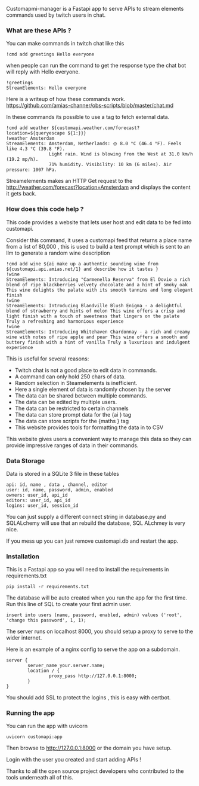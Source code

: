 
Customapmi-manager is a Fastapi app to serve APIs to stream elements commands used by twitch users in chat.

### What are these APIs ? 

You can make commands in twitch chat like this 
```
!cmd add greetings Hello everyone
```

when people can run the command to get the response type  the chat bot will reply with Hello everyone.

```
!greetings
StreamElements: Hello everyone
```

Here is a writeup of how these commands work.<Br>
https://github.com/amias-channer/obs-scripts/blob/master/chat.md

In these commands its possible to use a tag to fetch external data.

```
!cmd add weather ${customapi.weather.com/forecast?location=${queryescape ${1:}}}
!weather Amsterdam
StreamElements: Amsterdam, Netherlands: 🌞 8.0 °C (46.4 °F). Feels like 4.3 °C (39.8 °F). 
                Light rain. Wind is blowing from the West at 31.0 km/h (19.2 mp/h). 
                71% humidity. Visibility: 10 km (6 miles). Air pressure: 1007 hPa.
```
Streamelements makes an HTTP Get request to the http://weather.com/forecast?location=Amsterdam and displays the content it gets back.

### How does this code help ?

This code provides a website that lets user host and edit data to be fed into customapi.

Consider this command, it uses a customapi feed that returns a place name from a list of 80,000 , this is used to build a text prompt which is sent to an llm to  generate a random wine description 
```
!cmd add wine ${ai make up a authentic sounding wine from ${customapi.api.amias.net/1} and describe how it tastes }
!wine
StreamElements: Introducing "Carmenella Reserva" from El Dovio a rich blend of ripe blackberries velvety chocolate and a hint of smoky oak This wine delights the palate with its smooth tannins and long elegant finish
!wine
StreamElements: Introducing Blandville Blush Enigma - a delightful blend of strawberry and hints of melon This wine offers a crisp and light finish with a touch of sweetness that lingers on the palate Truly a refreshing and harmonious experience
!wine
StreamElements: Introducing Whitehaven Chardonnay - a rich and creamy wine with notes of ripe apple and pear This wine offers a smooth and buttery finish with a hint of vanilla Truly a luxurious and indulgent experience
```

This is useful for several reasons:
* Twitch chat is not a good place to edit data in commands.
* A command can only hold 250 chars of data.
* Random selection in Steamelements is inefficient.
* Here a single element of data is randomly chosen by the server
* The data can be shared between multiple commands.
* The data can be edited by multiple users.
* The data can be restricted to certain channels
* The data can store prompt data for the {ai } tag
* The data can store scripts for the {maths } tag
* This website provides tools for formatting the data in to CSV

This website gives users a convenient way to manage this data so they
can provide impressive ranges of data in their commands.

### Data Storage

Data is stored in a SQLite 3 file in these tables

    api: id, name , data , channel, editor
    user: id, name, password, admin, enabled
    owners: user_id, api_id
    editors: user_id, api_id
    logins: user_id, session_id 

You can just supply a different connect string in database.py and SQLALchemy
will use that an rebuild the database, SQL ALchmey is very nice.

If you mess up you can just remove customapi.db and restart the app.


### Installation

This is a Fastapi app so you will need to install the requirements in requirements.txt
```
pip install -r requirements.txt
```
The database will be auto created when you run the app for the first time.
Run this line of SQL to create your first admin user.
```
insert into users (name, password, enabled, admin) values ('root', 'change this password', 1, 1);
```


The server runs on localhost 8000,  you should setup a proxy to serve to the wider internet.

Here is an example of a nginx config to serve the app on a subdomain.
```
server {
        server_name your.server.name;
        location / {
                proxy_pass http://127.0.0.1:8000;
        }
}
```
You should add SSL to protect the logins , this is easy with certbot.

### Running the app

You can run the app with uvicorn
```
uvicorn customapi:app
```
Then browse to http://127.0.0.1:8000 or the domain you have setup.

Login with the user you created and start adding APIs !

Thanks to all the open source project developers who contributed to the tools underneath all of this.






